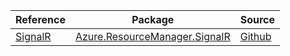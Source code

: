 | Reference | Package | Source |
|---|---|---|
|[SignalR](resourcemanager.signalr-readme.md)|[Azure.ResourceManager.SignalR](https://www.nuget.org/packages/Azure.ResourceManager.SignalR)|[Github](https://github.com/Azure/azure-sdk-for-net/blob/main/sdk/signalr/Azure.ResourceManager.SignalR)|
